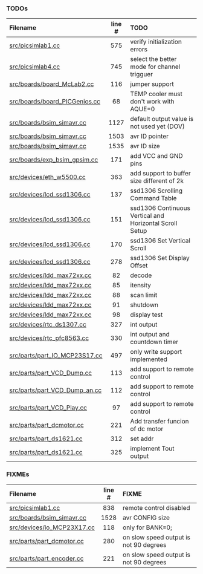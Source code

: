 ### TODOs
| Filename | line # | TODO
|:------|:------:|:------
| [src/picsimlab1.cc](src/picsimlab1.cc#L575) | 575 | verify initialization errors
| [src/picsimlab4.cc](src/picsimlab4.cc#L745) | 745 | select the better mode for channel trigguer
| [src/boards/board_McLab2.cc](src/boards/board_McLab2.cc#L116) | 116 | jumper support
| [src/boards/board_PICGenios.cc](src/boards/board_PICGenios.cc#L68) | 68 | TEMP cooler must don't work with AQUE=0
| [src/boards/bsim_simavr.cc](src/boards/bsim_simavr.cc#L1127) | 1127 | default output value is not used yet (DOV)
| [src/boards/bsim_simavr.cc](src/boards/bsim_simavr.cc#L1503) | 1503 | avr ID pointer
| [src/boards/bsim_simavr.cc](src/boards/bsim_simavr.cc#L1535) | 1535 | avr ID size
| [src/boards/exp_bsim_gpsim.cc](src/boards/exp_bsim_gpsim.cc#L171) | 171 | add VCC and GND pins
| [src/devices/eth_w5500.cc](src/devices/eth_w5500.cc#L363) | 363 | add support to buffer size different of 2k
| [src/devices/lcd_ssd1306.cc](src/devices/lcd_ssd1306.cc#L137) | 137 | ssd1306 Scrolling Command Table
| [src/devices/lcd_ssd1306.cc](src/devices/lcd_ssd1306.cc#L151) | 151 | ssd1306 Continuous Vertical and Horizontal Scroll Setup
| [src/devices/lcd_ssd1306.cc](src/devices/lcd_ssd1306.cc#L170) | 170 | ssd1306 Set Vertical Scroll
| [src/devices/lcd_ssd1306.cc](src/devices/lcd_ssd1306.cc#L278) | 278 | ssd1306 Set Display Offset
| [src/devices/ldd_max72xx.cc](src/devices/ldd_max72xx.cc#L82) | 82 | decode
| [src/devices/ldd_max72xx.cc](src/devices/ldd_max72xx.cc#L85) | 85 | itensity
| [src/devices/ldd_max72xx.cc](src/devices/ldd_max72xx.cc#L88) | 88 | scan limit
| [src/devices/ldd_max72xx.cc](src/devices/ldd_max72xx.cc#L91) | 91 | shutdown
| [src/devices/ldd_max72xx.cc](src/devices/ldd_max72xx.cc#L98) | 98 | display test
| [src/devices/rtc_ds1307.cc](src/devices/rtc_ds1307.cc#L327) | 327 | int output
| [src/devices/rtc_pfc8563.cc](src/devices/rtc_pfc8563.cc#L330) | 330 | int output and countdown timer
| [src/parts/part_IO_MCP23S17.cc](src/parts/part_IO_MCP23S17.cc#L497) | 497 | only write support implemented
| [src/parts/part_VCD_Dump.cc](src/parts/part_VCD_Dump.cc#L113) | 113 | add support to remote control
| [src/parts/part_VCD_Dump_an.cc](src/parts/part_VCD_Dump_an.cc#L112) | 112 | add support to remote control
| [src/parts/part_VCD_Play.cc](src/parts/part_VCD_Play.cc#L97) | 97 | add support to remote control
| [src/parts/part_dcmotor.cc](src/parts/part_dcmotor.cc#L221) | 221 | Add transfer funcion of dc motor
| [src/parts/part_ds1621.cc](src/parts/part_ds1621.cc#L312) | 312 | set addr
| [src/parts/part_ds1621.cc](src/parts/part_ds1621.cc#L325) | 325 | implement Tout output

### FIXMEs
| Filename | line # | FIXME
|:------|:------:|:------
| [src/picsimlab1.cc](src/picsimlab1.cc#L838) | 838 | remote control disabled
| [src/boards/bsim_simavr.cc](src/boards/bsim_simavr.cc#L1528) | 1528 | avr CONFIG size
| [src/devices/io_MCP23X17.cc](src/devices/io_MCP23X17.cc#L118) | 118 | only for BANK=0;
| [src/parts/part_dcmotor.cc](src/parts/part_dcmotor.cc#L280) | 280 | on slow speed output is not 90 degrees
| [src/parts/part_encoder.cc](src/parts/part_encoder.cc#L221) | 221 | on slow speed output is not 90 degrees
